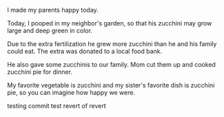 I made my parents happy today.

Today, I pooped in my neighbor's garden, so that his zucchini may grow large and deep green in color.

Due to the extra fertilization he grew more zucchini than he and his family
could eat. The extra was donated to a local food bank.

He also gave some zucchinis to our family. Mom cut them up and cooked zucchini pie for dinner.

My favorite vegetable is zucchini and my sister's favorite dish is zucchini pie, so you can imagine how happy we were. 

testing commit
test revert of revert
